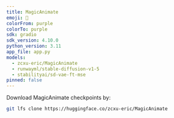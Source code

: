 ```yaml
---
title: MagicAnimate
emoji: 💃
colorFrom: purple
colorTo: purple
sdk: gradio
sdk_version: 4.10.0
python_version: 3.11
app_file: app.py
models:
  - zcxu-eric/MagicAnimate
  - runwayml/stable-diffusion-v1-5
  - stabilityai/sd-vae-ft-mse
pinned: false
---
```

Download MagicAnimate checkpoints by:
```bash
git lfs clone https://huggingface.co/zcxu-eric/MagicAnimate
```